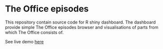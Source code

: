 # The Office episodes

This repository contain source code for R shiny dashboard. The dashboard provide simple The Office episodes browser and visualisations of parts from which The Office consists of.

See live demo [here](https://jkarolczak.shinyapps.io/the-office-episodes/)